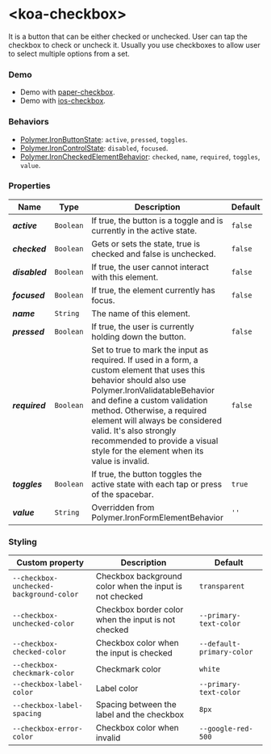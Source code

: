 # &lt;koa-checkbox&gt;

It is a button that can be either checked or unchecked. User can tap the checkbox to check or uncheck it. Usually you use checkboxes to allow user to select multiple options from a set.

### Demo

* Demo with [paper-checkbox](https://elements.polymer-project.org/elements/paper-checkbox?view=demo).
* Demo with [ios-checkbox](https://kingofapp.github.io/ios-checkbox).

### Behaviors

* [Polymer.IronButtonState](https://elements.polymer-project.org/elements/iron-behaviors?active=Polymer.IronButtonState): `active`, `pressed`, `toggles`.
* [Polymer.IronControlState](https://elements.polymer-project.org/elements/iron-behaviors?active=Polymer.IronControlState): `disabled`, `focused`.
* [Polymer.IronCheckedElementBehavior](https://elements.polymer-project.org/elements/iron-checked-element-behavior): `checked`, `name`, `required`, `toggles`, `value`.

### Properties

Name | Type | Description | Default
-----|------|-------------|--------
***active*** | `Boolean` | If true, the button is a toggle and is currently in the active state. | `false`
***checked*** | `Boolean` | Gets or sets the state, true is checked and false is unchecked. | `false`
***disabled*** | `Boolean` | If true, the user cannot interact with this element. | `false`
***focused*** | `Boolean` | If true, the element currently has focus. | `false`
***name*** | `String` | The name of this element. |
***pressed*** | `Boolean` | If true, the user is currently holding down the button. | `false`
***required*** | `Boolean` | Set to true to mark the input as required. If used in a form, a custom element that uses this behavior should also use Polymer.IronValidatableBehavior and define a custom validation method. Otherwise, a required element will always be considered valid. It's also strongly recommended to provide a visual style for the element when its value is invalid. | `false`
***toggles*** | `Boolean` | If true, the button toggles the active state with each tap or press of the spacebar. | `true`
***value*** | `String` | Overridden from Polymer.IronFormElementBehavior | `''`

### Styling

Custom property | Description | Default
----------------|-------------|--------
`--checkbox-unchecked-background-color` | Checkbox background color when the input is not checked | `transparent`
`--checkbox-unchecked-color` | Checkbox border color when the input is not checked | `--primary-text-color`
`--checkbox-checked-color` | Checkbox color when the input is checked | `--default-primary-color`
`--checkbox-checkmark-color` | Checkmark color | `white`
`--checkbox-label-color` | Label color | `--primary-text-color`
`--checkbox-label-spacing` | Spacing between the label and the checkbox | `8px`
`--checkbox-error-color` | Checkbox color when invalid | `--google-red-500`
